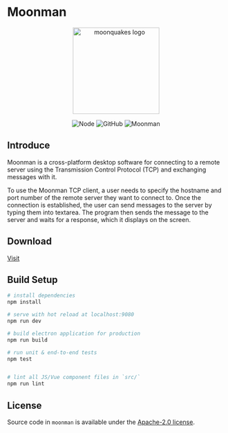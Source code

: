 # Moonman

<p align="center"><a href="https://moonquakes.io/" target="_blank" rel="noopener noreferrer"><img width="200" src="https://www.moonquakes.io/images/logo.png" alt="moonquakes logo"></a></p>
<p align="center">
    <img src="https://img.shields.io/badge/node-%3E=14.20.0-brightgreen.svg?maxAge=2592000" alt="Node">
    <img alt="GitHub" src="https://img.shields.io/github/license/sunquakes/moonquakes?color=blue">
    <img alt="Moonman" src="https://img.shields.io/github/v/release/sunquakes/moonman">
</p>

## Introduce
Moonman is a cross-platform desktop software for connecting to a remote server using the Transmission Control Protocol (TCP) and exchanging messages with it.

To use the Moonman TCP client, a user needs to specify the hostname and port number of the remote server they want to connect to. Once the connection is established, the user can send messages to the server by typing them into textarea. The program then sends the message to the server and waits for a response, which it displays on the screen.

## Download
[Visit](https://github.com/sunquakes/moonman/releases/tag/v0.0.1)

## Build Setup

```bash
# install dependencies
npm install

# serve with hot reload at localhost:9080
npm run dev

# build electron application for production
npm run build

# run unit & end-to-end tests
npm test


# lint all JS/Vue component files in `src/`
npm run lint

```

## License
Source code in `moonman` is available under the [Apache-2.0 license](/LICENSE).
